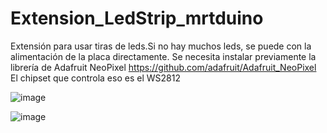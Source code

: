 # Extension_LedStrip_mrtduino
Extensión para usar tiras de leds.Si no hay muchos leds, se puede con la alimentación de la placa directamente. Se necesita instalar previamente la librería de Adafruit NeoPixel https://github.com/adafruit/Adafruit_NeoPixel
El chipset que controla eso es el WS2812

![image](https://user-images.githubusercontent.com/28557392/27225564-31b0171c-529b-11e7-907a-3bab5bdd629a.png)

![image](https://user-images.githubusercontent.com/28557392/27225613-5147d8e4-529b-11e7-9246-27fbf3fda82f.png)
